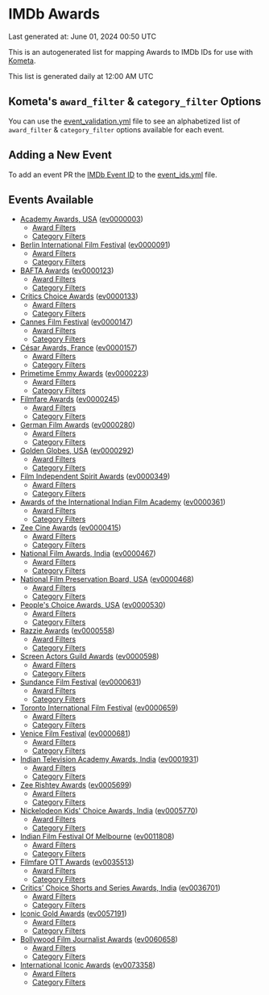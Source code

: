 # IMDb Awards

Last generated at: June 01, 2024 00:50 UTC

This is an autogenerated list for mapping Awards to IMDb IDs for use with [Kometa](https://github.com/Kometa-Team/Kometa).

This list is generated daily at 12:00 AM UTC 

## Kometa's `award_filter` & `category_filter` Options

You can use the [event_validation.yml](https://github.com/Kometa-Team/IMDb-Awards/blob/master/event_validation.yml) file to see an alphabetized list of `award_filter` & `category_filter` options available for each event.

## Adding a New Event

To add an event PR the [IMDb Event ID](https://www.imdb.com/event/all/) to the [event_ids.yml](https://github.com/Kometa-Team/IMDb-Awards/blob/master/event_ids.yml) file.

## Events Available

* [Academy Awards, USA](https://www.imdb.com/event/ev0000003) ([ev0000003](https://github.com/Kometa-Team/IMDb-Awards/blob/master/event_validation.yml#L1))
  * [Award Filters](https://github.com/Kometa-Team/IMDb-Awards/blob/master/event_validation.yml#L6)
  * [Category Filters](https://github.com/Kometa-Team/IMDb-Awards/blob/master/event_validation.yml#L14)
* [Berlin International Film Festival](https://www.imdb.com/event/ev0000091) ([ev0000091](https://github.com/Kometa-Team/IMDb-Awards/blob/master/event_validation.yml#L148))
  * [Award Filters](https://github.com/Kometa-Team/IMDb-Awards/blob/master/event_validation.yml#L152)
  * [Category Filters](https://github.com/Kometa-Team/IMDb-Awards/blob/master/event_validation.yml#L346)
* [BAFTA Awards](https://www.imdb.com/event/ev0000123) ([ev0000123](https://github.com/Kometa-Team/IMDb-Awards/blob/master/event_validation.yml#L622))
  * [Award Filters](https://github.com/Kometa-Team/IMDb-Awards/blob/master/event_validation.yml#L627)
  * [Category Filters](https://github.com/Kometa-Team/IMDb-Awards/blob/master/event_validation.yml#L660)
* [Critics Choice Awards](https://www.imdb.com/event/ev0000133) ([ev0000133](https://github.com/Kometa-Team/IMDb-Awards/blob/master/event_validation.yml#L1150))
  * [Award Filters](https://github.com/Kometa-Team/IMDb-Awards/blob/master/event_validation.yml#L1153)
  * [Category Filters](https://github.com/Kometa-Team/IMDb-Awards/blob/master/event_validation.yml#L1158)
* [Cannes Film Festival](https://www.imdb.com/event/ev0000147) ([ev0000147](https://github.com/Kometa-Team/IMDb-Awards/blob/master/event_validation.yml#L1259))
  * [Award Filters](https://github.com/Kometa-Team/IMDb-Awards/blob/master/event_validation.yml#L1264)
  * [Category Filters](https://github.com/Kometa-Team/IMDb-Awards/blob/master/event_validation.yml#L1430)
* [César Awards, France](https://www.imdb.com/event/ev0000157) ([ev0000157](https://github.com/Kometa-Team/IMDb-Awards/blob/master/event_validation.yml#L1660))
  * [Award Filters](https://github.com/Kometa-Team/IMDb-Awards/blob/master/event_validation.yml#L1663)
  * [Category Filters](https://github.com/Kometa-Team/IMDb-Awards/blob/master/event_validation.yml#L1668)
* [Primetime Emmy Awards](https://www.imdb.com/event/ev0000223) ([ev0000223](https://github.com/Kometa-Team/IMDb-Awards/blob/master/event_validation.yml#L1725))
  * [Award Filters](https://github.com/Kometa-Team/IMDb-Awards/blob/master/event_validation.yml#L1730)
  * [Category Filters](https://github.com/Kometa-Team/IMDb-Awards/blob/master/event_validation.yml#L1737)
* [Filmfare Awards](https://www.imdb.com/event/ev0000245) ([ev0000245](https://github.com/Kometa-Team/IMDb-Awards/blob/master/event_validation.yml#L4568))
  * [Award Filters](https://github.com/Kometa-Team/IMDb-Awards/blob/master/event_validation.yml#L4572)
  * [Category Filters](https://github.com/Kometa-Team/IMDb-Awards/blob/master/event_validation.yml#L4581)
* [German Film Awards](https://www.imdb.com/event/ev0000280) ([ev0000280](https://github.com/Kometa-Team/IMDb-Awards/blob/master/event_validation.yml#L4683))
  * [Award Filters](https://github.com/Kometa-Team/IMDb-Awards/blob/master/event_validation.yml#L4687)
  * [Category Filters](https://github.com/Kometa-Team/IMDb-Awards/blob/master/event_validation.yml#L4710)
* [Golden Globes, USA](https://www.imdb.com/event/ev0000292) ([ev0000292](https://github.com/Kometa-Team/IMDb-Awards/blob/master/event_validation.yml#L2938))
  * [Award Filters](https://github.com/Kometa-Team/IMDb-Awards/blob/master/event_validation.yml#L2943)
  * [Category Filters](https://github.com/Kometa-Team/IMDb-Awards/blob/master/event_validation.yml#L2951)
* [Film Independent Spirit Awards](https://www.imdb.com/event/ev0000349) ([ev0000349](https://github.com/Kometa-Team/IMDb-Awards/blob/master/event_validation.yml#L3117))
  * [Award Filters](https://github.com/Kometa-Team/IMDb-Awards/blob/master/event_validation.yml#L3120)
  * [Category Filters](https://github.com/Kometa-Team/IMDb-Awards/blob/master/event_validation.yml#L3129)
* [Awards of the International Indian Film Academy](https://www.imdb.com/event/ev0000361) ([ev0000361](https://github.com/Kometa-Team/IMDb-Awards/blob/master/event_validation.yml#L4783))
  * [Award Filters](https://github.com/Kometa-Team/IMDb-Awards/blob/master/event_validation.yml#L4785)
  * [Category Filters](https://github.com/Kometa-Team/IMDb-Awards/blob/master/event_validation.yml#L4794)
* [Zee Cine Awards](https://www.imdb.com/event/ev0000415) ([ev0000415](https://github.com/Kometa-Team/IMDb-Awards/blob/master/event_validation.yml#L4873))
  * [Award Filters](https://github.com/Kometa-Team/IMDb-Awards/blob/master/event_validation.yml#L4875)
  * [Category Filters](https://github.com/Kometa-Team/IMDb-Awards/blob/master/event_validation.yml#L4885)
* [National Film Awards, India](https://www.imdb.com/event/ev0000467) ([ev0000467](https://github.com/Kometa-Team/IMDb-Awards/blob/master/event_validation.yml#L4990))
  * [Award Filters](https://github.com/Kometa-Team/IMDb-Awards/blob/master/event_validation.yml#L4994)
  * [Category Filters](https://github.com/Kometa-Team/IMDb-Awards/blob/master/event_validation.yml#L5007)
* [National Film Preservation Board, USA](https://www.imdb.com/event/ev0000468) ([ev0000468](https://github.com/Kometa-Team/IMDb-Awards/blob/master/event_validation.yml#L3169))
  * [Award Filters](https://github.com/Kometa-Team/IMDb-Awards/blob/master/event_validation.yml#L3172)
  * [Category Filters](https://github.com/Kometa-Team/IMDb-Awards/blob/master/event_validation.yml#L3174)
* [People's Choice Awards, USA](https://www.imdb.com/event/ev0000530) ([ev0000530](https://github.com/Kometa-Team/IMDb-Awards/blob/master/event_validation.yml#L3177))
  * [Award Filters](https://github.com/Kometa-Team/IMDb-Awards/blob/master/event_validation.yml#L3180)
  * [Category Filters](https://github.com/Kometa-Team/IMDb-Awards/blob/master/event_validation.yml#L3183)
* [Razzie Awards](https://www.imdb.com/event/ev0000558) ([ev0000558](https://github.com/Kometa-Team/IMDb-Awards/blob/master/event_validation.yml#L3425))
  * [Award Filters](https://github.com/Kometa-Team/IMDb-Awards/blob/master/event_validation.yml#L3428)
  * [Category Filters](https://github.com/Kometa-Team/IMDb-Awards/blob/master/event_validation.yml#L3433)
* [Screen Actors Guild Awards](https://www.imdb.com/event/ev0000598) ([ev0000598](https://github.com/Kometa-Team/IMDb-Awards/blob/master/event_validation.yml#L3473))
  * [Award Filters](https://github.com/Kometa-Team/IMDb-Awards/blob/master/event_validation.yml#L3476)
  * [Category Filters](https://github.com/Kometa-Team/IMDb-Awards/blob/master/event_validation.yml#L3478)
* [Sundance Film Festival](https://www.imdb.com/event/ev0000631) ([ev0000631](https://github.com/Kometa-Team/IMDb-Awards/blob/master/event_validation.yml#L3504))
  * [Award Filters](https://github.com/Kometa-Team/IMDb-Awards/blob/master/event_validation.yml#L3507)
  * [Category Filters](https://github.com/Kometa-Team/IMDb-Awards/blob/master/event_validation.yml#L3557)
* [Toronto International Film Festival](https://www.imdb.com/event/ev0000659) ([ev0000659](https://github.com/Kometa-Team/IMDb-Awards/blob/master/event_validation.yml#L3669))
  * [Award Filters](https://github.com/Kometa-Team/IMDb-Awards/blob/master/event_validation.yml#L3672)
  * [Category Filters](https://github.com/Kometa-Team/IMDb-Awards/blob/master/event_validation.yml#L3722)
* [Venice Film Festival](https://www.imdb.com/event/ev0000681) ([ev0000681](https://github.com/Kometa-Team/IMDb-Awards/blob/master/event_validation.yml#L3792))
  * [Award Filters](https://github.com/Kometa-Team/IMDb-Awards/blob/master/event_validation.yml#L3797)
  * [Category Filters](https://github.com/Kometa-Team/IMDb-Awards/blob/master/event_validation.yml#L4130)
* [Indian Television Academy Awards, India](https://www.imdb.com/event/ev0001931) ([ev0001931](https://github.com/Kometa-Team/IMDb-Awards/blob/master/event_validation.yml#L5198))
  * [Award Filters](https://github.com/Kometa-Team/IMDb-Awards/blob/master/event_validation.yml#L5200)
  * [Category Filters](https://github.com/Kometa-Team/IMDb-Awards/blob/master/event_validation.yml#L5208)
* [Zee Rishtey Awards](https://www.imdb.com/event/ev0005699) ([ev0005699](https://github.com/Kometa-Team/IMDb-Awards/blob/master/event_validation.yml#L5381))
  * [Award Filters](https://github.com/Kometa-Team/IMDb-Awards/blob/master/event_validation.yml#L5383)
  * [Category Filters](https://github.com/Kometa-Team/IMDb-Awards/blob/master/event_validation.yml#L5385)
* [Nickelodeon Kids' Choice Awards, India](https://www.imdb.com/event/ev0005770) ([ev0005770](https://github.com/Kometa-Team/IMDb-Awards/blob/master/event_validation.yml#L5460))
  * [Award Filters](https://github.com/Kometa-Team/IMDb-Awards/blob/master/event_validation.yml#L5462)
  * [Category Filters](https://github.com/Kometa-Team/IMDb-Awards/blob/master/event_validation.yml#L5465)
* [Indian Film Festival Of Melbourne](https://www.imdb.com/event/ev0011808) ([ev0011808](https://github.com/Kometa-Team/IMDb-Awards/blob/master/event_validation.yml#L5500))
  * [Award Filters](https://github.com/Kometa-Team/IMDb-Awards/blob/master/event_validation.yml#L5502)
  * [Category Filters](https://github.com/Kometa-Team/IMDb-Awards/blob/master/event_validation.yml#L5514)
* [Filmfare OTT Awards](https://www.imdb.com/event/ev0035513) ([ev0035513](https://github.com/Kometa-Team/IMDb-Awards/blob/master/event_validation.yml#L5533))
  * [Award Filters](https://github.com/Kometa-Team/IMDb-Awards/blob/master/event_validation.yml#L5535)
  * [Category Filters](https://github.com/Kometa-Team/IMDb-Awards/blob/master/event_validation.yml#L5541)
* [Critics’ Choice Shorts and Series Awards, India](https://www.imdb.com/event/ev0036701) ([ev0036701](https://github.com/Kometa-Team/IMDb-Awards/blob/master/event_validation.yml#L5604))
  * [Award Filters](https://github.com/Kometa-Team/IMDb-Awards/blob/master/event_validation.yml#L5606)
  * [Category Filters](https://github.com/Kometa-Team/IMDb-Awards/blob/master/event_validation.yml#L5609)
* [Iconic Gold Awards](https://www.imdb.com/event/ev0057191) ([ev0057191](https://github.com/Kometa-Team/IMDb-Awards/blob/master/event_validation.yml#L5627))
  * [Award Filters](https://github.com/Kometa-Team/IMDb-Awards/blob/master/event_validation.yml#L5629)
  * [Category Filters](https://github.com/Kometa-Team/IMDb-Awards/blob/master/event_validation.yml#L5631)
* [Bollywood Film Journalist Awards](https://www.imdb.com/event/ev0060658) ([ev0060658](https://github.com/Kometa-Team/IMDb-Awards/blob/master/event_validation.yml#L5690))
  * [Award Filters](https://github.com/Kometa-Team/IMDb-Awards/blob/master/event_validation.yml#L5692)
  * [Category Filters](https://github.com/Kometa-Team/IMDb-Awards/blob/master/event_validation.yml#L5697)
* [International Iconic Awards](https://www.imdb.com/event/ev0073358) ([ev0073358](https://github.com/Kometa-Team/IMDb-Awards/blob/master/event_validation.yml#L5708))
  * [Award Filters](https://github.com/Kometa-Team/IMDb-Awards/blob/master/event_validation.yml#L5710)
  * [Category Filters](https://github.com/Kometa-Team/IMDb-Awards/blob/master/event_validation.yml#L5712)
